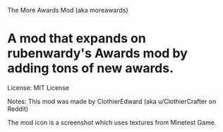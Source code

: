 The More Awards Mod (aka moreawards)

A mod that expands on rubenwardy's Awards mod by adding tons of new awards.
============================================

License: MIT License

Notes:
This mod was made by ClothierEdward (aka u/ClothierCrafter on Reddit)

The mod icon is a screenshot which uses textures from Minetest Game.
